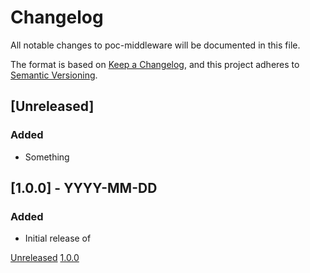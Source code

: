 # Changelog
All notable changes to poc-middleware will be documented in this file.

The format is based on [Keep a Changelog](https://keepachangelog.com/en/1.0.0/),
and this project adheres to [Semantic Versioning](https://semver.org/spec/v2.0.0.html).

## [Unreleased]
### Added

- Something


## [1.0.0] - YYYY-MM-DD
### Added

- Initial release of <project>


[Unreleased](https://github.com/kb-dk/poc-middleware/compare/v1.0.0...HEAD)
[1.0.0](https://github.com/kb-dk/poc-middleware/releases/tag/v1.0.0)
